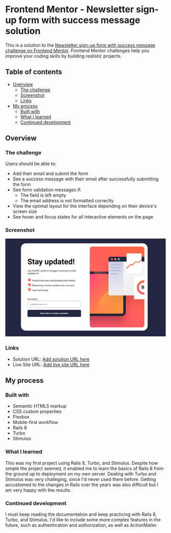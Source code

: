 # Frontend Mentor - Newsletter sign-up form with success message solution

This is a solution to the [Newsletter sign-up form with success message challenge on Frontend Mentor](https://www.frontendmentor.io/challenges/newsletter-signup-form-with-success-message-3FC1AZbNrv). Frontend Mentor challenges help you improve your coding skills by building realistic projects. 

## Table of contents

- [Overview](#overview)
  - [The challenge](#the-challenge)
  - [Screenshot](#screenshot)
  - [Links](#links)
- [My process](#my-process)
  - [Built with](#built-with)
  - [What I learned](#what-i-learned)
  - [Continued development](#continued-development)


## Overview

### The challenge

Users should be able to:

- Add their email and submit the form
- See a success message with their email after successfully submitting the form
- See form validation messages if:
  - The field is left empty
  - The email address is not formatted correctly
- View the optimal layout for the interface depending on their device's screen size
- See hover and focus states for all interactive elements on the page

### Screenshot

![](./screenshot.jpeg)

### Links

- Solution URL: [Add solution URL here](https://your-solution-url.com)
- Live Site URL: [Add live site URL here](https://your-live-site-url.com)

## My process

### Built with

- Semantic HTML5 markup
- CSS custom properties
- Flexbox
- Mobile-first workflow
- Rails 8
- Turbo
- Stimulus

### What I learned

This was my first project using Rails 8, Turbo, and Stimulus. Despite how simple the project seemed, it enabled me to learn the basics of Rails 8 from the ground up to deployment on my own server. Dealing with Turbo and Stimulus was very challeging, since I'd never used them before. Getting accustomed to the changes in Rails over the years was also difficult but I am very happy with the results. 

### Continued development

I must keep reading the documentation and keep practicing with Rails 8, Turbo, and Stimulus. I'd like to include some more complex features in the future, such as authentication and authorization, as well as ActionMailer.



